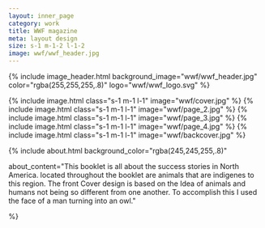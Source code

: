 ```yaml
---
layout: inner_page
category: work
title: WWF magazine
meta: layout design 
size: s-1 m-1-2 l-1-2
image: wwf/wwf_header.jpg
---
```


{% include image_header.html background_image="wwf/wwf_header.jpg" color="rgba(255,255,255,.8)" logo="wwf/wwf_logo.svg" %}

{% include image.html class="s-1 m-1 l-1" image="wwf/cover.jpg" %}
{% include image.html class="s-1 m-1 l-1" image="wwf/page_2.jpg" %}
{% include image.html class="s-1 m-1 l-1" image="wwf/page_3.jpg" %}
{% include image.html class="s-1 m-1 l-1" image="wwf/page_4.jpg" %}
{% include image.html class="s-1 m-1 l-1" image="wwf/backcover.jpg" %}

{% include about.html background_color="rgba(245,245,255,.8)" 

about_content="This booklet is all about the success stories in North America. located throughout the booklet are animals that are indigenes to this region. The front Cover design is based on the Idea of animals and humans not being so different from one another. To accomplish this I used the face of a man turning into an owl." 

%}